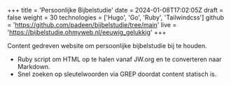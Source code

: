 +++
title = 'Persoonlijke Bijbelstudie'
date = 2024-01-08T17:02:05Z
draft = false
weight = 30
technologies = ['Hugo', 'Go', 'Ruby', 'Tailwindcss']
github = 'https://github.com/padeen/bijbelstudie/tree/main'
live = 'https://bijbelstudie.ohmyweb.nl/eeuwig_gelukkig'
+++

Content gedreven website om persoonlijke bijbelstudie bij te houden. 

- Ruby script om HTML op te halen vanaf JW.org en te converteren naar Markdown.
- Snel zoeken op sleutelwoorden via GREP doordat content statisch is.
